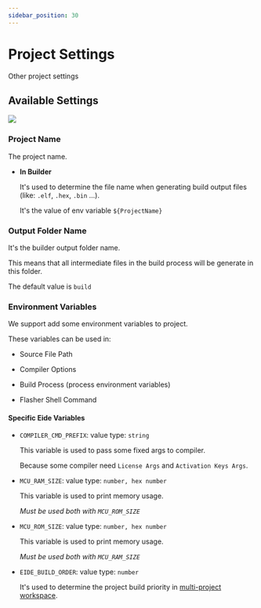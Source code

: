 ```yaml
---
sidebar_position: 30
---
```


# Project Settings

Other project settings

## Available Settings

![](/docs_img/prj_settings_preview.png)

### Project Name

The project name.

- **In Builder**

  It's used to determine the file name when generating build output files (like: `.elf`, `.hex`, `.bin` ...).

  It's the value of env variable `${ProjectName}`

### Output Folder Name

It's the builder output folder name. 

This means that all intermediate files in the build process will be generate in this folder.

The default value is `build`

### Environment Variables

We support add some environment variables to project.

These variables can be used in:

- Source File Path

- Compiler Options

- Build Process (process environment variables)

- Flasher Shell Command

#### Specific Eide Variables

- `COMPILER_CMD_PREFIX`: value type: `string`

  This variable is used to pass some fixed args to compiler.

  Because some compiler need `License Args` and `Activation Keys Args`.

- `MCU_RAM_SIZE`: value type: `number, hex number`

  This variable is used to print memory usage.

  *Must be used both with `MCU_ROM_SIZE`*

- `MCU_ROM_SIZE`: value type: `number, hex number`

  This variable is used to print memory usage.

  *Must be used both with `MCU_RAM_SIZE`*

- `EIDE_BUILD_ORDER`: value type: `number`

  It's used to determine the project build priority in [multi-project workspace](../advance/multi_prj_workspace).
